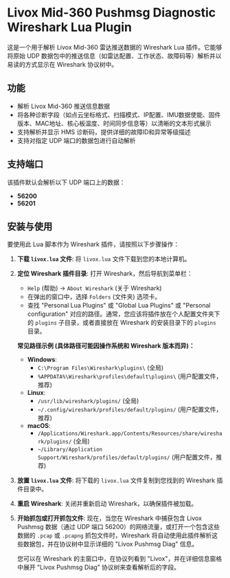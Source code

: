 # Livox Mid-360 Pushmsg Diagnostic Wireshark Lua Plugin

这是一个用于解析 Livox Mid-360 雷达推送数据的 Wireshark Lua 插件。它能够将原始 UDP 数据包中的推送信息（如雷达配置、工作状态、故障码等）解析并以易读的方式显示在 Wireshark 协议树中。

## 功能

*   解析 Livox Mid-360 推送信息数据
*   将各种诊断字段（如点云坐标格式、扫描模式、IP配置、IMU数据使能、固件版本、MAC地址、核心板温度、时间同步信息等）以清晰的文本形式展示
*   支持解析并显示 HMS 诊断码，提供详细的故障ID和异常等级描述
*   支持对指定 UDP 端口的数据包进行自动解析

## 支持端口

该插件默认会解析以下 UDP 端口上的数据：
*   **56200**
*   **56201**

## 安装与使用

要使用此 Lua 脚本作为 Wireshark 插件，请按照以下步骤操作：

1.  **下载 `livox.lua` 文件**:
    将 `livox.lua` 文件下载到您的本地计算机。

2.  **定位 Wireshark 插件目录**:
    打开 Wireshark，然后导航到菜单栏：
    *   `Help` (帮助) -> `About Wireshark` (关于 Wireshark)
    *   在弹出的窗口中，选择 `Folders` (文件夹) 选项卡。
    *   查找 "Personal Lua Plugins" 或 "Global Lua Plugins" 或 "Personal configuration" 对应的路径。通常，您应该将插件放在个人配置文件夹下的 `plugins` 子目录，或者直接放在 Wireshark 的安装目录下的 `plugins` 目录。

    **常见路径示例 (具体路径可能因操作系统和 Wireshark 版本而异)：**
    *   **Windows**:
        *   `C:\Program Files\Wireshark\plugins\` (全局)
        *   `%APPDATA%\Wireshark\profiles\default\plugins\` (用户配置文件，推荐)
    *   **Linux**:
        *   `/usr/lib/wireshark/plugins/` (全局)
        *   `~/.config/wireshark/profiles/default/plugins/` (用户配置文件，推荐)
    *   **macOS**:
        *   `/Applications/Wireshark.app/Contents/Resources/share/wireshark/plugins/` (全局)
        *   `~/Library/Application Support/Wireshark/profiles/default/plugins/` (用户配置文件，推荐)

3.  **放置 `livox.lua` 文件**:
    将下载的 `livox.lua` 文件复制到您找到的 Wireshark 插件目录中。

4.  **重启 Wireshark**:
    关闭并重新启动 Wireshark，以确保插件被加载。

5.  **开始抓包或打开抓包文件**:
    现在，当您在 Wireshark 中捕获包含 Livox Pushmsg 数据（通过 UDP 端口 56200）的网络流量，或打开一个包含这些数据的 `.pcap` 或 `.pcapng` 抓包文件时，Wireshark 将自动使用此插件解析这些数据包，并在协议树中显示详细的 "Livox Pushmsg Diag" 信息。

    您可以在 Wireshark 的主窗口中，在协议列看到 "Livox"，并在详细信息窗格中展开 "Livox Pushmsg Diag" 协议树来查看解析后的字段。 